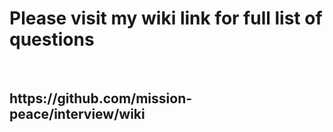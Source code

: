 
<h1>Please visit my wiki link for full list of questions</h1><br>
<h2>https://github.com/mission-peace/interview/wiki</h2>